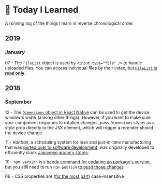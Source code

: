 # 📖 Today I Learned

A running log of the things I learn in reverse chronological order.

## 2019

### January

07 - The `FileList` object is used by `<input type="file" />` to handle uploaded files. You can access individual files by their index, but [`FileList` is **read only**](https://developer.mozilla.org/en-US/docs/Web/API/FileList).

## 2018

### September

12 - The [`Dimensions` object in React Native](https://facebook.github.io/react-native/docs/dimensions) can be used to get the device window's width (among other things). However, if you want to make sure your component responds to rotation changes, pass `Dimensions` styles as a style prop directly to the JSX element, which will trigger a rerender should the device change.

11 - *Kanban*, a scheduling system for lean and just-in-time manufacturing that was [ported over to software development](https://www.atlassian.com/agile/kanban), was originally developed to efficiently stock [Japanese grocery stores](https://en.wikipedia.org/wiki/Kanban#Origins).

10 - `npm version` is a [handy command for updating an package's version](https://docs.npmjs.com/cli/version), but you still need to run `npm publish` [to push those changes](https://docs.npmjs.com/cli/publish)

06 - CSS properties are ([for the most part](https://stackoverflow.com/a/26860699/8486161)) case-insensitive

